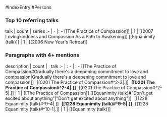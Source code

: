#IndexEntry #Persons

### Top 10 referring talks
talk | count | series
:- | - |: -
[[The Practice of Compassion]] | 1 | [[2007 Lovingkindness and Compassion As a Path to Awakening]]
[[Equanimity (talk)]] | 1 | [[2006 New Year's Retreat]]

### Paragraphs with 4+ mentions
description | count | &nbsp;&nbsp;talk
:- | : - | : -
[[The Practice of Compassion#Gradually there's a deepening commitment to love and compassion\|Gradually there's a deepening commitment to love and compassion]] &nbsp;&nbsp;[[0201 The Practice of Compassion#^2-3\|.]] &nbsp; **[[0201 The Practice of Compassion#^2-4\|.]]** &nbsp; [[0201 The Practice of Compassion#^2-5\|.]] | 1 | [[The Practice of Compassion]]
[[Equanimity (talk)#"Don't get excited about anything"\|"Don't get excited about anything"]] &nbsp;&nbsp;[[1228 Equanimity (talk)#^9-4\|.]] &nbsp; **[[1228 Equanimity (talk)#^9-5\|.]]** &nbsp; [[1228 Equanimity (talk)#^10-1\|.]] | 1 | [[Equanimity (talk)]]

